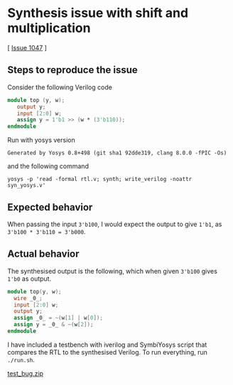 # Synthesis issue with shift and multiplication

[ [Issue 1047](https://github.com/YosysHQ/yosys/issues/1047) ]

## Steps to reproduce the issue

Consider the following Verilog code

```verilog
module top (y, w);
   output y;
   input [2:0] w;
   assign y = 1'b1 >> (w * (3'b110));
endmodule
```

Run with yosys version

```text
Generated by Yosys 0.8+498 (git sha1 92dde319, clang 8.0.0 -fPIC -Os)
```

and the following command

```text
yosys -p 'read -formal rtl.v; synth; write_verilog -noattr syn_yosys.v'
```

## Expected behavior

When passing the input `3'b100`, I would expect the output to give `1'b1`, as `3'b100 * 3'b110 = 3'b000`.

## Actual behavior

The synthesised output is the following, which when given `3'b100` gives `1'b0` as output.

```verilog
module top(y, w);
  wire _0_;
  input [2:0] w;
  output y;
  assign _0_ = ~(w[1] | w[0]);
  assign y = _0_ & ~(w[2]);
endmodule
```

I have included a testbench with iverilog and SymbiYosys script that compares the RTL to the synthesised Verilog. To run everything, run `./run.sh`.

[test_bug.zip](https://github.com/YosysHQ/yosys/files/3227136/test_bug.zip)

